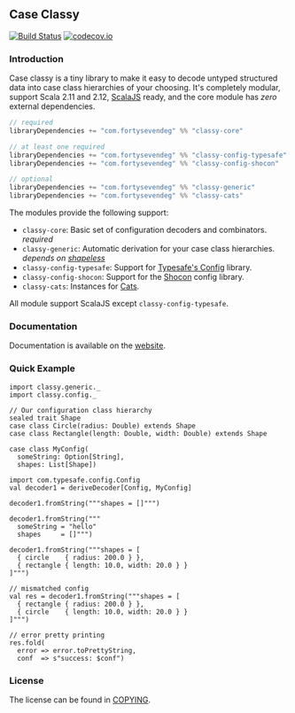 ## Case Classy
[![Build Status](https://api.travis-ci.org/47deg/case-classy.png?branch=master)](https://travis-ci.org/47deg/case-classy)
[![codecov.io](http://codecov.io/github/47deg/case-classy/coverage.svg?branch=master)](http://codecov.io/github/47deg/case-classy?branch=master)

### Introduction

Case classy is a tiny library to make it easy to decode untyped
structured data into case class hierarchies of your choosing. It's
completely modular, support Scala 2.11 and
2.12, [ScalaJS](https://www.scala-js.org) ready, and the core module
has _zero_ external dependencies.

```scala
// required
libraryDependencies += "com.fortysevendeg" %% "classy-core"            % "0.4.0"

// at least one required
libraryDependencies += "com.fortysevendeg" %% "classy-config-typesafe" % "0.4.0"
libraryDependencies += "com.fortysevendeg" %% "classy-config-shocon"   % "0.4.0"

// optional
libraryDependencies += "com.fortysevendeg" %% "classy-generic"         % "0.4.0"
libraryDependencies += "com.fortysevendeg" %% "classy-cats"            % "0.4.0"
```

The modules provide the following support:

 * `classy-core`: Basic set of configuration decoders and combinators. *required*
 * `classy-generic`: Automatic derivation for your case class
   hierarchies. *depends on [shapeless](https://github.com/milessabin/shapeless)*
 * `classy-config-typesafe`: Support for [Typesafe's Config](https://github.com/typesafehub/config) library.
 * `classy-config-shocon`: Support for the [Shocon](https://github.com/unicredit/shocon) config library.
 * `classy-cats`: Instances for [Cats](https://github.com/typelevel/cats).

All module support ScalaJS except `classy-config-typesafe`.

### Documentation

Documentation is available on the [website](https://47deg.github.io/case-classy/).

### Quick Example

```tut:silent
import classy.generic._
import classy.config._

// Our configuration class hierarchy
sealed trait Shape
case class Circle(radius: Double) extends Shape
case class Rectangle(length: Double, width: Double) extends Shape

case class MyConfig(
  someString: Option[String],
  shapes: List[Shape])

import com.typesafe.config.Config
val decoder1 = deriveDecoder[Config, MyConfig]
```

```tut:book
decoder1.fromString("""shapes = []""")

decoder1.fromString("""
  someString = "hello"
  shapes     = []""")

decoder1.fromString("""shapes = [
  { circle    { radius: 200.0 } },
  { rectangle { length: 10.0, width: 20.0 } }
]""")

// mismatched config
val res = decoder1.fromString("""shapes = [
  { rectangle { radius: 200.0 } },
  { circle    { length: 10.0, width: 20.0 } }
]""")

// error pretty printing
res.fold(
  error => error.toPrettyString,
  conf  => s"success: $conf")

```

### License
The license can be found in [COPYING].

[config tests]: /modules/tests-config/
[COPYING]: COPYING
